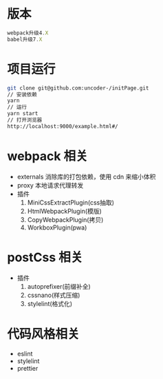 # 版本

```js
webpack升级4.X
babel升级7.X
```

# 项目运行

```bash
git clone git@github.com:uncoder-/initPage.git
// 安装依赖
yarn
// 运行
yarn start
// 打开浏览器
http://localhost:9000/example.html#/
```

# webpack 相关

* externals 消除库的打包依赖，使用 cdn 来缩小体积
* proxy 本地请求代理转发
* 插件
    1. MiniCssExtractPlugin(css抽取)
    2. HtmlWebpackPlugin(模版)
    3. CopyWebpackPlugin(拷贝)
    4. WorkboxPlugin(pwa)

# postCss 相关

* 插件
    1. autoprefixer(前缀补全)
    2. cssnano(样式压缩)
    3. stylelint(格式化)

# 代码风格相关

* eslint
* stylelint
* prettier
